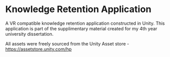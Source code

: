 # Knowledge Retention Application
A VR compatible knowledge retention application constructed in Unity. This application is part of the supplimentary material created for my 4th year university dissertation.

All assets were freely sourced from the Unity Asset store - https://assetstore.unity.com/hp
